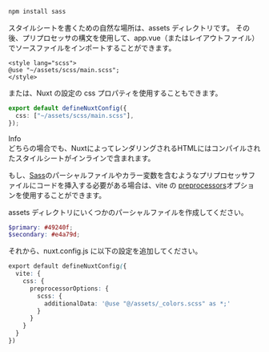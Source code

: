 ```bash [Sass & SCSS]
npm install sass
```

スタイルシートを書くための自然な場所は、assets ディレクトリです。 その後、プリプロセッサの構文を使用して、app.vue（またはレイアウトファイル）でソースファイルをインポートすることができます。

```vue [pages/app.vue]
<style lang="scss">
@use "~/assets/scss/main.scss";
</style>
```

または、Nuxt の設定の css プロパティを使用することもできます。

```ts [nuxt.config.ts]
export default defineNuxtConfig({
  css: ["~/assets/scss/main.scss"],
});
```

<div
  class="flex p-4 mb-4 text-sm text-blue-800 rounded-lg bg-blue-50 dark:bg-gray-800 dark:text-blue-400"
  role="alert"
>
  <span class="sr-only">Info</span>
  <div>
    どちらの場合でも、NuxtによってレンダリングされるHTMLにはコンパイルされたスタイルシートがインラインで含まれます。
  </div>
</div>

もし、<a class="underline decoration-dashed decoration-1 underline-offset-4" href="https://sass-lang.com/documentation/at-rules/use/#partials" rel="noopener noreferrer">Sass</a>のパーシャルファイルやカラー変数を含むようなプリプロセッサファイルにコードを挿入する必要がある場合は、vite の <a class="underline decoration-dashed decoration-1 underline-offset-4" href="https://vitejs.dev/config/shared-options.html#css-preprocessoroptions" rel="noopener noreferrer">preprocessors</a>オプションを使用することができます。

assets ディレクトリにいくつかのパーシャルファイルを作成してください。

```scss [assets/_colors.scss]
$primary: #49240f;
$secondary: #e4a79d;
```

それから、nuxt.config.js に以下の設定を追加してください。

```scss [SCSS]
export default defineNuxtConfig({
  vite: {
    css: {
      preprocessorOptions: {
        scss: {
          additionalData: '@use "@/assets/_colors.scss" as *;'
        }
      }
    }
  }
})
```
